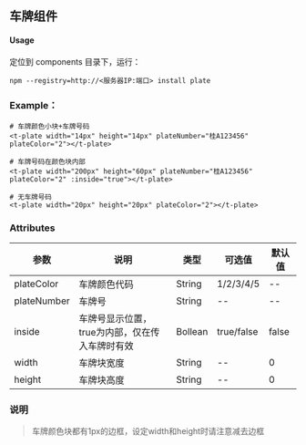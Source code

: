 ## 车牌组件
#### Usage
定位到 components 目录下，运行：
```
npm --registry=http://<服务器IP:端口> install plate
```
### Example：
```
# 车牌颜色小块+车牌号码
<t-plate width="14px" height="14px" plateNumber="桂A123456" plateColor="2"></t-plate>

```
```
# 车牌号码在颜色块内部
<t-plate width="200px" height="60px" plateNumber="桂A123456" plateColor="2" :inside="true"></t-plate>

```
```
# 无车牌号码
<t-plate width="20px" height="20px" plateColor="2"></t-plate>

```

### Attributes

| 参数 | 说明       | 类型    | 可选值     | 默认值 |
|------|------------|---------|------------|--------|
| plateColor | 车牌颜色代码 | String  | 1/2/3/4/5         | --     |
| plateNumber | 车牌号 | String | -- | --  |
| inside | 车牌号显示位置，true为内部，仅在传入车牌时有效 | Bollean | true/false | false  |
| width | 车牌块宽度 | String | -- | 0  |
| height | 车牌块高度 | String | -- | 0  |

### 说明

> 车牌颜色块都有1px的边框，设定width和height时请注意减去边框
